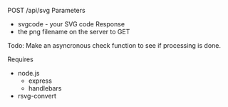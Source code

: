 POST /api/svg
Parameters
* svgcode - your SVG code
Response
* the png filename on the server to GET

Todo:
Make an asyncronous check function to see if processing is done.

Requires

* node.js
	* express
	* handlebars
* rsvg-convert
